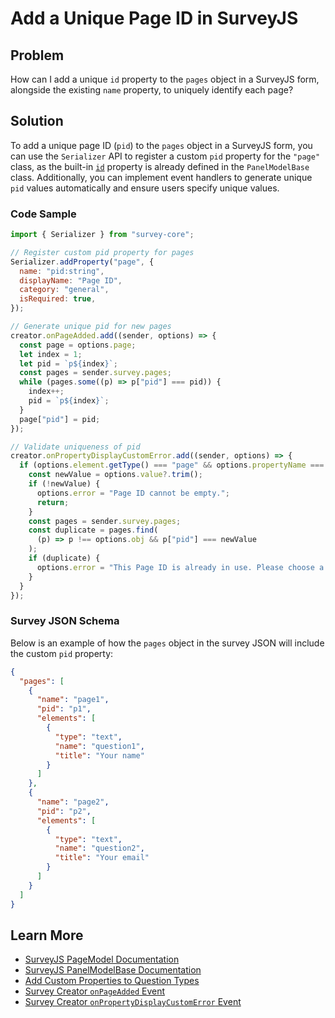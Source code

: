 # Add a Unique Page ID in SurveyJS

## Problem
How can I add a unique `id` property to the `pages` object in a SurveyJS form, alongside the existing `name` property, to uniquely identify each page?

## Solution
To add a unique page ID (`pid`) to the `pages` object in a SurveyJS form, you can use the `Serializer` API to register a custom `pid` property for the `"page"` class, as the built-in [`id`](https://surveyjs.io/form-library/documentation/api-reference/panelmodelbase#id) property is already defined in the `PanelModelBase` class. Additionally, you can implement event handlers to generate unique `pid` values automatically and ensure users specify unique values.

### Code Sample
```js
import { Serializer } from "survey-core";

// Register custom pid property for pages
Serializer.addProperty("page", {
  name: "pid:string",
  displayName: "Page ID",
  category: "general",
  isRequired: true,
});

// Generate unique pid for new pages
creator.onPageAdded.add((sender, options) => {
  const page = options.page;
  let index = 1;
  let pid = `p${index}`;
  const pages = sender.survey.pages;
  while (pages.some((p) => p["pid"] === pid)) {
    index++;
    pid = `p${index}`;
  }
  page["pid"] = pid;
});

// Validate uniqueness of pid
creator.onPropertyDisplayCustomError.add((sender, options) => {
  if (options.element.getType() === "page" && options.propertyName === "pid") {
    const newValue = options.value?.trim();
    if (!newValue) {
      options.error = "Page ID cannot be empty.";
      return;
    }
    const pages = sender.survey.pages;
    const duplicate = pages.find(
      (p) => p !== options.obj && p["pid"] === newValue
    );
    if (duplicate) {
      options.error = "This Page ID is already in use. Please choose a unique one.";
    }
  }
});
```

### Survey JSON Schema
Below is an example of how the `pages` object in the survey JSON will include the custom `pid` property:

```json
{
  "pages": [
    {
      "name": "page1",
      "pid": "p1",
      "elements": [
        {
          "type": "text",
          "name": "question1",
          "title": "Your name"
        }
      ]
    },
    {
      "name": "page2",
      "pid": "p2",
      "elements": [
        {
          "type": "text",
          "name": "question2",
          "title": "Your email"
        }
      ]
    }
  ]
}
```

## Learn More
- [SurveyJS PageModel Documentation](https://surveyjs.io/form-library/documentation/api-reference/page-model)
- [SurveyJS PanelModelBase Documentation](https://surveyjs.io/form-library/documentation/api-reference/panelmodelbase)
- [Add Custom Properties to Question Types](https://surveyjs.io/form-library/documentation/customize-question-types/add-custom-properties-to-a-form)
- [Survey Creator `onPageAdded` Event](https://surveyjs.io/survey-creator/documentation/api-reference/survey-creator#onPageAdded)
- [Survey Creator `onPropertyDisplayCustomError` Event](https://surveyjs.io/survey-creator/documentation/api-reference/survey-creator#onPropertyDisplayCustomError)